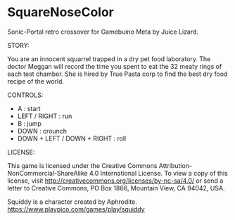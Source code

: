 # SquareNoseColor
Sonic-Portal retro crossover for Gamebuino Meta by Juice Lizard.

STORY:

You are an innocent squarrel trapped in a dry pet food laboratory. The doctor Meggan will record the time you spent to eat the 32 meaty rings of each test chamber. She is hired by True Pasta corp to find the best dry food recipe of the world.

CONTROLS:
- A : start
- LEFT / RIGHT : run
- B : jump
- DOWN : crounch
- DOWN + LEFT / DOWN + RIGHT : roll

LICENSE:

This game is licensed under the Creative Commons Attribution-NonCommercial-ShareAlike 4.0 International License. To view a copy of this license, visit http://creativecommons.org/licenses/by-nc-sa/4.0/ or send a letter to Creative Commons, PO Box 1866, Mountain View, CA 94042, USA.

Squiddy is a character created by Aphrodite.
https://www.playpico.com/games/play/squiddy
